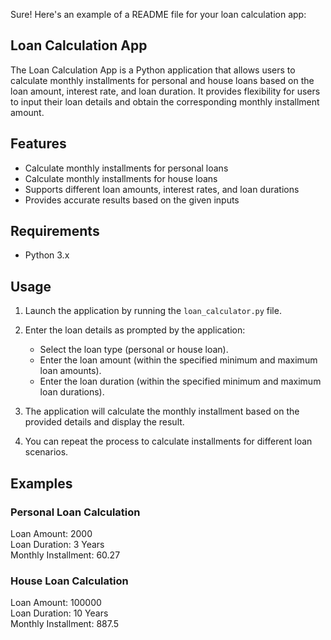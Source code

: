 Sure! Here's an example of a README file for your loan calculation app:

## Loan Calculation App

The Loan Calculation App is a Python application that allows users to calculate monthly installments for personal and house loans based on the loan amount, interest rate, and loan duration. It provides flexibility for users to input their loan details and obtain the corresponding monthly installment amount.

## Features

- Calculate monthly installments for personal loans
- Calculate monthly installments for house loans
- Supports different loan amounts, interest rates, and loan durations
- Provides accurate results based on the given inputs

## Requirements

- Python 3.x

## Usage

1. Launch the application by running the `loan_calculator.py` file.

2. Enter the loan details as prompted by the application:
   - Select the loan type (personal or house loan).
   - Enter the loan amount (within the specified minimum and maximum loan amounts).
   - Enter the loan duration (within the specified minimum and maximum loan durations).

3. The application will calculate the monthly installment based on the provided details and display the result.

4. You can repeat the process to calculate installments for different loan scenarios.

## Examples

### Personal Loan Calculation

Loan Amount: 2000  
Loan Duration: 3 Years  
Monthly Installment: 60.27

### House Loan Calculation

Loan Amount: 100000  
Loan Duration: 10 Years  
Monthly Installment: 887.5

